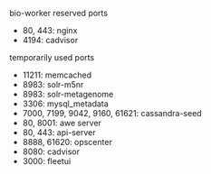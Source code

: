 bio-worker reserved ports

- 80, 443:  nginx
- 4194: cadvisor

temporarily used ports
- 11211: memcached
- 8983: solr-m5nr
- 8983: solr-metagenome
- 3306: mysql_metadata
- 7000, 7199, 9042, 9160, 61621: cassandra-seed
- 80, 8001: awe server
- 80, 443: api-server
- 8888, 61620: opscenter
- 8080: cadvisor
- 3000: fleetui
